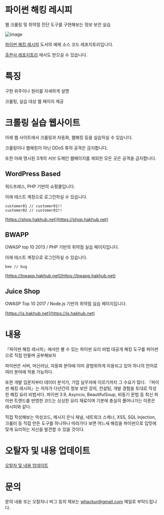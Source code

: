 # 파이썬 해킹 레시피
웹 크롤링 및 취약점 진단 도구를 구현해보는 정보 보안 실습

![image](docs/python-hacking-recipe-cover.jpg)

[파이썬 해킹 레시피](http://www.yes24.com/product/goods/101921911) 도서의 예제 소스 코드 레포지토리입니다.

[출판사 레포지토리](https://github.com/bjpublic/pythonhacking) 에서도 받으실 수 있습니다.


# 특징
구현 위주이나 원리를 자세하게 설명

크롤링, 실습 대상 웹 페이지 제공


# 크롤링 실습 웹사이트
아래 웹 사이트에서 크롤링과 자동화, 웹해킹 등을 실습하실 수 있습니다.

크롤링이나 웹해킹이 아닌 DDoS 류의 공격은 금지합니다.

또한 아래 명시된 3개의 서브 도메인 웹페이지를 제외한 모든 곳은 공격을 금지합니다.


## WordPress Based
워드프레스, PHP 기반의 쇼핑몰입니다.

아래 테스트 계정으로 로그인하실 수 있습니다.
```
customer01 // customer01!!
customer02 // customer02!!
```



[https://shop.hakhub.net](https://shop.hakhub.net)


## BWAPP
OWASP top 10 2013 / PHP 기반의 취약점 실습 페이지입니다.

아래 테스트 계정으로 로그인하실 수 있습니다.
```
bee // bug
```

[https://bwapp.hakhub.net](https://bwapp.hakhub.net)

## Juice Shop
OWASP Top 10 2017 / Node.js 기반의 취약점 실습 페이지입니다.

[https://js.hakhub.net](https://js.hakhub.net)


# 내용
『파이썬 해킹 레시피』에서만 볼 수 있는 파이썬 요리 비법 대공개
해킹 도구를 파이썬으로 직접 만들며 공부해보자

파이썬은 서버, 머신러닝, 자동화 분야에 이미 광범위하게 이용되고 있어 하나의 언어로 여러 분야에 적용 가능하다. 

또한 개발 입문자부터 데이터 분석가, 기업 실무자에 이르기까지 그 수요가 많다. 『파이썬 해킹 레시피』는 저자가 다년간의 정보 보안 강의, 컨설팅, 개발 경험을 토대로 작성한 해킹 요리 비법서다. 파이썬 3.9, Asyncio, BeautifulSoup, 비동기 문법 등 최신 파이썬 트렌드를 반영한 코드는 싱싱한 요리 재료이며 기본에 충실히 풀어나가는 이론은 레시피와 같다. 

직접 작성해보는 악성코드, 메시지 은닉 채널, 네트워크 스캐너, XSS, SQL Injection, 크롤러 등 직접 만든 도구를 하나하나 따라가다 보면 어느새 해킹을 파이썬으로 입맛에 맞게 요리하는 자신을 발견할 수 있을 것이다.


# 오탈자 및 내용 업데이트
[오탈자 및 내용 업데이트](docs/typo.md)


# 문의
문의 내용 또는 오탈자나 버그 등의 제보는 whackur@gmail.com 메일로 부탁드립니다.
